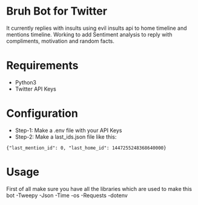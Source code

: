 Bruh Bot for Twitter
=======================

It currently replies with insults using evil insults api to home timeline and mentions timeline.
Working to add Sentiment analysis to reply with compliments, motivation and random facts.

Requirements
============

* Python3
* Twitter API Keys

Configuration
============

* Step-1: Make a .env file with your API Keys
* Step-2: Make a last_ids.json file like this:
```
{"last_mention_id": 0, "last_home_id": 1447255248368640000}
```

Usage
=====

First of all make sure you have all the libraries which are used to make this bot
-Tweepy
-Json
-Time
-os
-Requests
-dotenv
